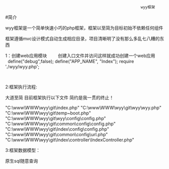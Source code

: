                                                                 
                                                                wyy框架
  
 #简介

wyy框架是一个简单快速小巧的php框架，框架以至简为目标初始不依赖任何组件

框架遵循mvc设计模式自动生成相应目录，项目清晰明了没有那么多乱七八糟的东西

1：创建web应用模块
          创建入口文件并访问这样就成功创建一个web应用
          define("debug",false);
          define("APP_NAME", "Index");
          require './wyy/wyy.php';
          
          

2:框架执行流程:

大道至简 目前框架执行以下文件 简约是我一贯的终止！

 "C:\www\WWW\wyy\git\index.php"
 "C:\www\WWW\wyy\git\wyy\wyy.php"
 "C:\www\WWW\wyy\git\temp\~boot.php"
 "C:\www\WWW\wyy\git\wyy\config\config.php"
 "C:\www\WWW\wyy\git\common\config\config.php"
 "C:\www\WWW\wyy\git\Index\config\config.php"
 "C:\www\WWW\wyy\git\common\config\url.php"
 "C:\www\WWW\wyy\git\Index\controller\IndexController.php"
 
 
3:框架数据模型：

原生sql随意查询




